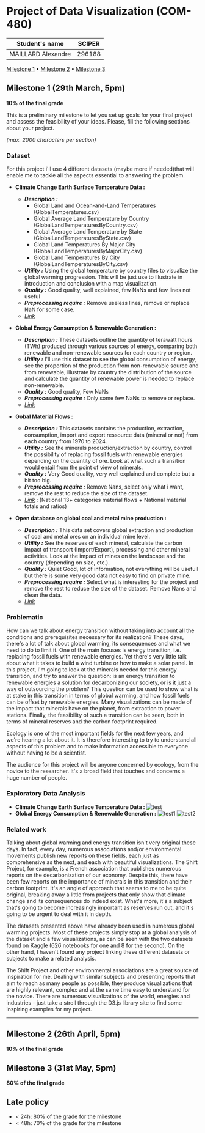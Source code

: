 # Project of Data Visualization (COM-480)

| Student's name | SCIPER |
| -------------- | ------ |
| MAILLARD Alexandre|296188 |


[Milestone 1](#milestone-1) • [Milestone 2](#milestone-2) • [Milestone 3](#milestone-3)

## Milestone 1 (29th March, 5pm)  <a id="milestone-1"></a>

**10% of the final grade**

This is a preliminary milestone to let you set up goals for your final project and assess the feasibility of your ideas.
Please, fill the following sections about your project.

*(max. 2000 characters per section)*

### Dataset

For this project i'll use 4 different datasets (maybe more if needed)that will enable me to tackle all the aspects essential to answering the problem. 

- **Climate Change Earth Surface Temperature Data :**
    - ***Description :*** 
        - Global Land and Ocean-and-Land Temperatures (GlobalTemperatures.csv)
        - Global Average Land Temperature by Country (GlobalLandTemperaturesByCountry.csv)
        - Global Average Land Temperature by State (GlobalLandTemperaturesByState.csv)
        - Global Land Temperatures By Major City (GlobalLandTemperaturesByMajorCity.csv)
        - Global Land Temperatures By City (GlobalLandTemperaturesByCity.csv)
    - ***Utility :*** Using the global temperature by country files to visualize the global warming progression. This will be just use to illustrate in introduction and conclusion with a map visualization. 
    - ***Quality :*** Good quality, well explained, few NaNs and few lines not useful
    - ***Preprocessing require :*** Remove useless lines, remove or replace NaN for some case. 
    - *[Link](https://www.kaggle.com/datasets/berkeleyearth/climate-change-earth-surface-temperature-data?select=GlobalLandTemperaturesByCountry.csv)* 
- **Global Energy Consumption & Renewable Generation :**
    - ***Description :*** These datasets outline the quantity of terawatt hours (TWh) produced through various sources of energy, comparing both renewable and non-renewable sources for each country or region. 
    - ***Utility :*** I'll use this dataset to see the global consumption of energy, see the proportion of the production from non-renewable source and from renewable, illustrate by country the distribution of the source and calculate the quantity of renewable power is needed to replace non-renewable. 
    - ***Quality :*** Good quality, Few NaNs
    - ***Preprocessing require :*** Only some few NaNs to remove or replace. 
    - *[Link](https://www.kaggle.com/datasets/jamesvandenberg/renewable-power-generation)*

- **Gobal Material Flows :**
    - ***Description :*** This datasets contains the production, extraction, consumption, import and export ressource data (mineral or not) from each country from 1970 to 2024.
    - ***Utility :*** See the minerals production/extraction by country, control the possibility of replacing fossil fuels with renewable energies depending on the quantity of ore. Look at what such a transition would entail from the point of view of minerals.
    - ***Quality :*** Very Good quality, very well explained and complete but a bit too big. 
    - ***Preprocessing require :*** Remove Nans, select only what i want, remove the rest to reduce the size of the dataset. 
    - *[Link](https://www.resourcepanel.org/global-material-flows-database)*  : (National 13+ categories material flows +  National material totals and ratios)

- **Open database on global coal and metal mine production :**
    - ***Description :*** This data set covers global extraction and production of coal and metal ores on an individual mine level.
    - ***Utility :*** See the reserves of each mineral, calculate the carbon impact of transport (Import/Export), processing and other mineral activities. Look at the impact of mines on the landscape and the country (depending on size, etc.).
    - ***Quality :*** Quiet Good, lot of information, not everything will be usefull but there is some very good data not easy to find on private mine. 
    - ***Preprocessing require :*** Select what is interesting for the project and remove the rest to reduce the size of the dataset. Remove Nans and clean the data.
    - *[Link](https://zenodo.org/records/6325109)*  

### Problematic

How can we talk about energy transition without taking into account all the conditions and prerequisites necessary for its realization? These days, there's a lot of talk about global warming, its consequences and what we need to do to limit it. One of the main focuses is energy transition, i.e. replacing fossil fuels with renewable energies. Yet there's very little talk about what it takes to build a wind turbine or how to make a solar panel. In this project, I'm going to look at the minerals needed for this energy transition, and try to answer the question: is an energy transition to renewable energies a solution for decarbonizing our society, or is it just a way of outsourcing the problem? 
This question can be used to show what is at stake in this transition in terms of global warming, and how fossil fuels can be offset by renewable energies. Many visualizations can be made of the impact that minerals have on the planet, from extraction to power stations. Finally, the feasibility of such a transition can be seen, both in terms of mineral reserves and the carbon footprint required. 

Ecology is one of the most important fields for the next few years, and we're hearing a lot about it. It is therefore interesting to try to understand all aspects of this problem and to make information accessible to everyone without having to be a scientist. 

The audience for this project will be anyone concerned by ecology, from the novice to the researcher. It's a broad field that touches and concerns a huge number of people. 

### Exploratory Data Analysis

- **Climate Change Earth Surface Temperature Data :**
![test](Global_mean_Temp.png "test")
- **Global Energy Consumption & Renewable Generation :**
![test1](Energy_production.png "test")
![test2](Renewable_Gen.png "test")

### Related work

Talking about global warming and energy transition isn't very original these days. In fact, every day, numerous associations and/or environmental movements publish new reports on these fields, each just as comprehensive as the next, and each with beautiful visualizations. The Shift Project, for example, is a French association that publishes numerous reports on the decarbonization of our economy. Despite this, there have been few reports on the importance of minerals in this transition and their carbon footprint. It's an angle of approach that seems to me to be quite original, breaking away a little from projects that only show that climate change and its consequences do indeed exist. What's more, it's a subject that's going to become increasingly important as reserves run out, and it's going to be urgent to deal with it in depth.  

The datasets presented above have already been used in numerous global warming projects. Most of these projects simply stop at a global analysis of the dataset and a few visualizations, as can be seen with the two datasets found on Kaggle (626 notebooks for one and 8 for the second). On the other hand, I haven't found any project linking these different datasets or subjects to make a related analysis.

The Shift Project and other environmental associations are a great source of inspiration for me. Dealing with similar subjects and presenting reports that aim to reach as many people as possible, they produce visualizations that are highly relevant, complex and at the same time easy to understand for the novice. There are numerous visualizations of the world, energies and industries - just take a stroll through the D3.js library site to find some inspiring examples for my project. 


---
## Milestone 2 (26th April, 5pm) <a id="milestone-2"></a>

**10% of the final grade**


## Milestone 3 (31st May, 5pm) <a id="milestone-3"></a>

**80% of the final grade**


## Late policy

- < 24h: 80% of the grade for the milestone
- < 48h: 70% of the grade for the milestone

